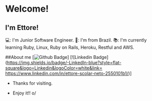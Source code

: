 # Welcome!

## I'm Ettore!

💻: I'm Junior Software Engineer.
🏡: I'm from Brazil.
📚: I'm currently learning Ruby, Linux, Ruby on Rails, Heroku, Restful and AWS.

##About me
[![Github Badge](https://img.shields.io/badge/-Github-000?style=flat-square&logo=Github&logoColor=white&link=https://github.com/EttoreScolar)]
[![Linkedin Badge](https://img.shields.io/badge/-LinkedIn-blue?style=flat-square&logo=Linkedin&logoColor=white&link= https://www.linkedin.com/in/ettore-scolar-neto-2550101b1/)]

- Thanks for visiting.

- Enjoy it!! o/
